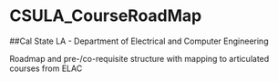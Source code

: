 # CSULA_CourseRoadMap
##Cal State LA - Department of Electrical and Computer Engineering 

Roadmap and pre-/co-requisite structure with mapping to articulated courses from ELAC
